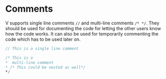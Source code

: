 # Comments

V supports single line comments `//` and multi-line comments `/* */`. They should be used for documenting the code for letting the other users know how the code works. It can also be used for temporarily commenting the code which has to be used later on.

```v
// This is a single line comment

/* This is a
*  multi-line comment
* /* This could be nested as well*/
*/
```
